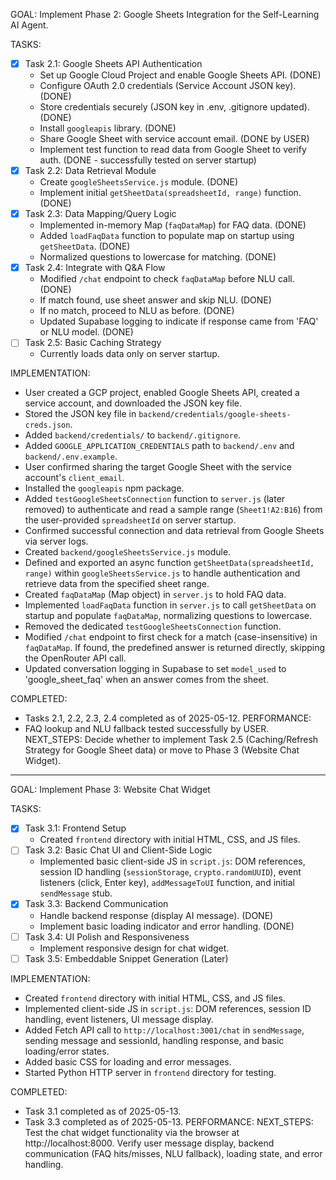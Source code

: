 GOAL: Implement Phase 2: Google Sheets Integration for the Self-Learning AI Agent.

TASKS:
- [X] Task 2.1: Google Sheets API Authentication
    - Set up Google Cloud Project and enable Google Sheets API. (DONE)
    - Configure OAuth 2.0 credentials (Service Account JSON key). (DONE)
    - Store credentials securely (JSON key in .env, .gitignore updated). (DONE)
    - Install `googleapis` library. (DONE)
    - Share Google Sheet with service account email. (DONE by USER)
    - Implement test function to read data from Google Sheet to verify auth. (DONE - successfully tested on server startup)
- [X] Task 2.2: Data Retrieval Module
    - Create `googleSheetsService.js` module. (DONE)
    - Implement initial `getSheetData(spreadsheetId, range)` function. (DONE)
- [X] Task 2.3: Data Mapping/Query Logic
    - Implemented in-memory Map (`faqDataMap`) for FAQ data. (DONE)
    - Added `loadFaqData` function to populate map on startup using `getSheetData`. (DONE)
    - Normalized questions to lowercase for matching. (DONE)
- [X] Task 2.4: Integrate with Q&A Flow
    - Modified `/chat` endpoint to check `faqDataMap` before NLU call. (DONE)
    - If match found, use sheet answer and skip NLU. (DONE)
    - If no match, proceed to NLU as before. (DONE)
    - Updated Supabase logging to indicate if response came from 'FAQ' or NLU model. (DONE)
- [ ] Task 2.5: Basic Caching Strategy
    - Currently loads data only on server startup.

IMPLEMENTATION:
- User created a GCP project, enabled Google Sheets API, created a service account, and downloaded the JSON key file.
- Stored the JSON key file in `backend/credentials/google-sheets-creds.json`.
- Added `backend/credentials/` to `backend/.gitignore`.
- Added `GOOGLE_APPLICATION_CREDENTIALS` path to `backend/.env` and `backend/.env.example`.
- User confirmed sharing the target Google Sheet with the service account's `client_email`.
- Installed the `googleapis` npm package.
- Added `testGoogleSheetsConnection` function to `server.js` (later removed) to authenticate and read a sample range (`Sheet1!A2:B16`) from the user-provided `spreadsheetId` on server startup.
- Confirmed successful connection and data retrieval from Google Sheets via server logs.
- Created `backend/googleSheetsService.js` module.
- Defined and exported an async function `getSheetData(spreadsheetId, range)` within `googleSheetsService.js` to handle authentication and retrieve data from the specified sheet range.
- Created `faqDataMap` (Map object) in `server.js` to hold FAQ data.
- Implemented `loadFaqData` function in `server.js` to call `getSheetData` on startup and populate `faqDataMap`, normalizing questions to lowercase.
- Removed the dedicated `testGoogleSheetsConnection` function.
- Modified `/chat` endpoint to first check for a match (case-insensitive) in `faqDataMap`. If found, the predefined answer is returned directly, skipping the OpenRouter API call.
- Updated conversation logging in Supabase to set `model_used` to 'google_sheet_faq' when an answer comes from the sheet.

COMPLETED:
- Tasks 2.1, 2.2, 2.3, 2.4 completed as of 2025-05-12.
PERFORMANCE:
- FAQ lookup and NLU fallback tested successfully by USER.
NEXT_STEPS: Decide whether to implement Task 2.5 (Caching/Refresh Strategy for Google Sheet data) or move to Phase 3 (Website Chat Widget).

---

GOAL: Implement Phase 3: Website Chat Widget

TASKS:
- [X] Task 3.1: Frontend Setup
    - Created `frontend` directory with initial HTML, CSS, and JS files.
- [ ] Task 3.2: Basic Chat UI and Client-Side Logic
    - Implemented basic client-side JS in `script.js`: DOM references, session ID handling (`sessionStorage`, `crypto.randomUUID`), event listeners (click, Enter key), `addMessageToUI` function, and initial `sendMessage` stub.
- [X] Task 3.3: Backend Communication
    - Handle backend response (display AI message). (DONE)
    - Implement basic loading indicator and error handling. (DONE)
- [ ] Task 3.4: UI Polish and Responsiveness
    - Implement responsive design for chat widget.
- [ ] Task 3.5: Embeddable Snippet Generation (Later)

IMPLEMENTATION:
- Created `frontend` directory with initial HTML, CSS, and JS files.
- Implemented client-side JS in `script.js`: DOM references, session ID handling, event listeners, UI message display.
- Added Fetch API call to `http://localhost:3001/chat` in `sendMessage`, sending message and sessionId, handling response, and basic loading/error states.
- Added basic CSS for loading and error messages.
- Started Python HTTP server in `frontend` directory for testing.

COMPLETED:
- Task 3.1 completed as of 2025-05-13.
- Task 3.3 completed as of 2025-05-13.
PERFORMANCE:
NEXT_STEPS: Test the chat widget functionality via the browser at http://localhost:8000. Verify user message display, backend communication (FAQ hits/misses, NLU fallback), loading state, and error handling.
